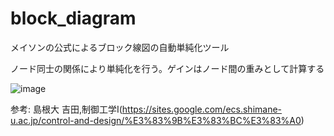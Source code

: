 # block_diagram
メイソンの公式によるブロック線図の自動単純化ツール

ノード同士の関係により単純化を行う。ゲインはノード間の重みとして計算する

![image](https://github.com/Herotako/block_diagram/assets/127956962/2cd0be19-37ba-497d-88b8-db7e81d820b1)


参考: 島根大 吉田,制御工学Ⅰ(https://sites.google.com/ecs.shimane-u.ac.jp/control-and-design/%E3%83%9B%E3%83%BC%E3%83%A0)
